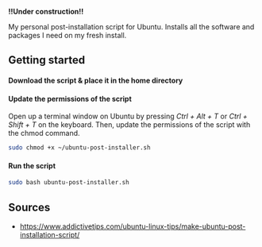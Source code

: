 **!!Under construction!!**

My personal post-installation script for Ubuntu.
Installs all the software and packages I need on my fresh install.

## Getting started

#### Download the script & place it in the home directory

#### Update the permissions of the script
Open up a terminal window on Ubuntu by pressing *Ctrl + Alt + T* or *Ctrl + Shift + T* on the keyboard.
Then, update the permissions of the script with the chmod command.
``` bash
sudo chmod +x ~/ubuntu-post-installer.sh
```

#### Run the script
``` bash
sudo bash ubuntu-post-installer.sh   
```

## Sources
- https://www.addictivetips.com/ubuntu-linux-tips/make-ubuntu-post-installation-script/
